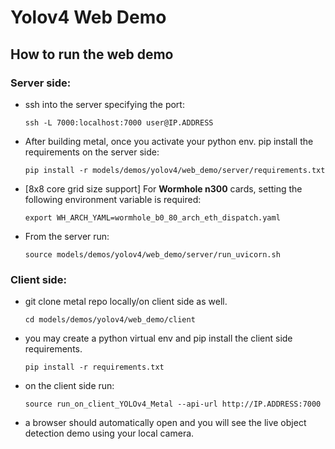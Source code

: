 # Yolov4 Web Demo

## How to run the web demo

### Server side:

- ssh into the server specifying the port:
  ```
  ssh -L 7000:localhost:7000 user@IP.ADDRESS
  ```

- After building metal, once you activate your python env. pip install the requirements on the server side:
  ```
  pip install -r models/demos/yolov4/web_demo/server/requirements.txt
  ```

- [8x8 core grid size support] For **Wormhole n300** cards, setting the following environment variable is required:
   ```
   export WH_ARCH_YAML=wormhole_b0_80_arch_eth_dispatch.yaml
   ```

- From the server run:
  ```
  source models/demos/yolov4/web_demo/server/run_uvicorn.sh
  ```

### Client side:

- git clone metal repo locally/on client side as well.
  ```
  cd models/demos/yolov4/web_demo/client
  ```
- you may create a python virtual env and pip install the client side requirements.

  ```
  pip install -r requirements.txt
  ```
- on the client side run:
  ```
  source run_on_client_YOLOv4_Metal --api-url http://IP.ADDRESS:7000
  ```
- a browser should automatically open and you will see the live object detection demo using your local camera.
